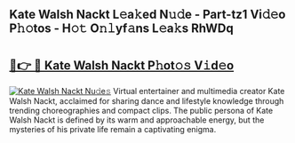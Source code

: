 ## Kate Walsh Nackt L𝚎a𝚔ed N𝚞𝚍e - Part-tz1 Vi𝚍𝚎o P𝚑𝚘tos - H𝚘𝚝 O𝚗𝚕yf𝚊ns L𝚎a𝚔s RhWDq

# <h2><a href="http://kf2xj8.oniu.top/?m=Kate+Walsh+Nackt">🔗👉 🔴 Kate Walsh Nackt P𝚑ot𝚘𝚜 V𝚒d𝚎o</a></h2>

[![Kate Walsh Nackt Nu𝚍e𝚜](https://i.imgur.com/0qMVB7G.gif)](http://kf2xj8.oniu.top/?m=Kate+Walsh+Nackt)
Virtual entertainer and multimedia creator Kate Walsh Nackt, acclaimed for sharing dance and lifestyle knowledge through trending choreographies and compact clips. The public persona of Kate Walsh Nackt is defined by its warm and approachable energy, but the mysteries of his private life remain a captivating enigma.  
